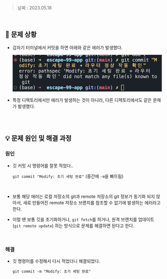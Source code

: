 > 날짜 : 2023.05.18

<br />

## 🚨 문제 상황

- 갑자기 터미널에서 커밋을 하면 아래와 같은 에러가 발생했다.

  <img src="img/git-pathspec-error.png">

- 특정 디렉토리에서만 에러가 발생하는 것이 아니라, 다른 디렉토리에서도 같은 문제가 발생했다.

<br /><br />

## 💡 문제 원인 및 해결 과정

### <strong>원인</strong>

- 깃 커밋 시 명령어를 잘못 적었다..

  `git commit "Modify: 초기 세팅 완료"` (중간에 `-m`을 빠뜨림)

<br />

- 보통 해당 에러는 로컬 저장소의 git과 remote 저장소의 git 정보가 동기화 되지 않아서, 새로 만들어진 remote 저장소 브랜치를 참조할 수 없기에 발생하는 에러라고 한다.

- 이럴 떈 보통 깃을 초기화하거나, `git fetch`를 하거나, 원격 브랜치를 업데이트(`git remote update`) 하는 방식으로 문제를 해결하면 된다고 한다.

<br />

### <strong>해결</strong>

- 깃 명령어를 수정해서 다시 적었더니 해결되었다.

  `git commit -m "Modify: 초기 세팅 완료"`

<br /><br />
